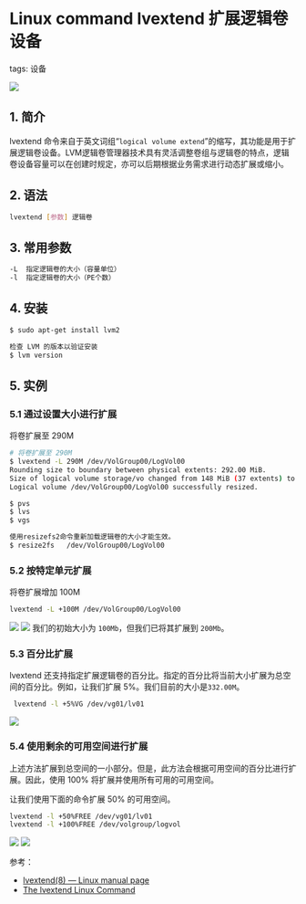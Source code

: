 #  Linux command lvextend 扩展逻辑卷设备
tags: 设备

![](https://img-blog.csdnimg.cn/b099f4089a1f4cd1b1f6d5144abe7895.png)



## 1. 简介
lvextend 命令来自于英文词组“`logical volume extend`”的缩写，其功能是用于扩展逻辑卷设备。LVM逻辑卷管理器技术具有灵活调整卷组与逻辑卷的特点，逻辑卷设备容量可以在创建时规定，亦可以后期根据业务需求进行动态扩展或缩小。

## 2. 语法

```bash
lvextend [参数] 逻辑卷
```

## 3. 常用参数

```bash
-L	指定逻辑卷的大小（容量单位）
-l	指定逻辑卷的大小（PE个数）
```

## 4. 安装

```bash
$ sudo apt-get install lvm2

检查 LVM 的版本以验证安装
$ lvm version
```

## 5. 实例
###  5.1 通过设置大小进行扩展
将卷扩展至 290M
```bash
# 将卷扩展至 290M
$ lvextend -L 290M /dev/VolGroup00/LogVol00
Rounding size to boundary between physical extents: 292.00 MiB.
Size of logical volume storage/vo changed from 148 MiB (37 extents) to 292 MiB (73 extents).
Logical volume /dev/VolGroup00/LogVol00 successfully resized.

$ pvs
$ lvs
$ vgs

使用resizefs2命令重新加载逻辑卷的大小才能生效。 
$ resize2fs   /dev/VolGroup00/LogVol00
```
### 5.2 按特定单元扩展

将卷扩展增加 100M

```bash
lvextend -L +100M /dev/VolGroup00/LogVol00
```
![](https://img-blog.csdnimg.cn/c8203fe3d74f4e38a0e5f205eb63f4b1.png)
![](https://img-blog.csdnimg.cn/1995f93313134a2f8fb1cece59baca58.png)
我们的初始大小为 `100Mb`，但我们已将其扩展到 `200Mb`。

### 5.3 百分比扩展


lvextend 还支持指定扩展逻辑卷的百分比。指定的百分比将当前大小扩展为总空间的百分比。例如，让我们扩展 5%。我们目前的大小是`332.00M`。
```bash
 lvextend -l +5%VG /dev/vg01/lv01
```
![](https://img-blog.csdnimg.cn/8880f6f5c32742ce95d83c91ac51c650.png)

### 5.4 使用剩余的可用空间进行扩展
上述方法扩展到总空间的一小部分。但是，此方法会根据可用空间的百分比进行扩展。因此，使用 100% 将扩展并使用所有可用的可用空间。

让我们使用下面的命令扩展 50% 的可用空间。
```bash
lvextend -l +50%FREE /dev/vg01/lv01
lvextend -l +100%FREE /dev/volgroup/logvol
```
![](https://img-blog.csdnimg.cn/22b631fb5bce47edbb5534232c2ac616.png)
![](https://img-blog.csdnimg.cn/6b14f895c2aa43e89b73eb895ba122ca.png)


参考：
- [lvextend(8) — Linux manual page](https://man7.org/linux/man-pages/man8/lvextend.8.html)
- [The lvextend Linux Command](https://linuxhint.com/lvextend-linux-command/)
